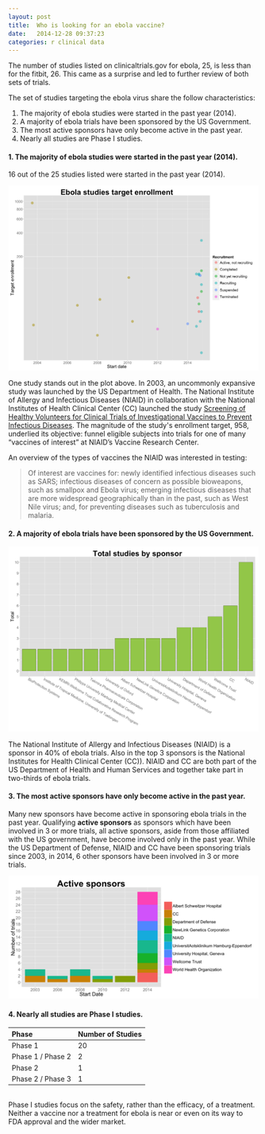 ```yaml
---
layout: post
title:  Who is looking for an ebola vaccine?
date:   2014-12-28 09:37:23
categories: r clinical data
---
```


The number of studies listed on clinicaltrials.gov for ebola, 25, is less than for the fitbit, 26. This came as a surprise and led to further review of both sets of trials.

The set of studies targeting the ebola virus share the follow characteristics:

1. The majority of ebola studies were started in the past year (2014).
2. A majority of ebola trials have been sponsored by the US Government.
3. The most active sponsors have only become active in the past year.
4. Nearly all studies are Phase I studies.

#### **1. The majority of ebola studies were started in the past year (2014).**

16 out of the 25 studies listed were started in the past year (2014).

<img src="/css/images/ebola_studies_target_enrollment.png" />

One study stands out in the plot above. In 2003, an uncommonly expansive study was launched by the US Department of Health. The National Institute of Allergy and Infectious Diseases (NIAID) in collaboration with the National Institutes of Health Clinical Center (CC) launched the study <a href="https://clinicaltrials.gov/show/NCT00068926">Screening of Healthy Volunteers for Clinical Trials of Investigational Vaccines to Prevent Infectious Diseases</a>. The magnitude of the study's enrollment target, 958, underlied its objective: funnel eligible subjects into trials for one of many “vaccines of interest” at NIAID’s Vaccine Research Center.

An overview of the types of vaccines the NIAID was interested in testing:

> Of interest are vaccines for: newly identified infectious diseases such as SARS; infectious diseases of concern as possible bioweapons, such as smallpox and Ebola virus; emerging infectious diseases that are more widespread geographically than in the past, such as West Nile virus; and, for preventing diseases such as tuberculosis and malaria.

#### **2. A majority of ebola trials have been sponsored by the US Government.**

<img src="/css/images/total_studies_by_sponsor.png" />

The National Institute of Allergy and Infectious Diseases (NIAID) is a sponsor in 40% of ebola trials. Also in the top 3 sponsors is the National Institutes for Health Clinical Center (CC)). NIAID and CC are both part of the US Department of Health and Human Services and together take part in two-thirds of ebola trials.

#### **3. The most active sponsors have only become active in the past year.**

Many new sponsors have become active in sponsoring ebola trials in the past year.
Qualifying <strong>active sponsors</strong> as sponsors which have been involved in 3 or more trials, all active sponsors, aside from those affiliated with the US government, have become involved only in the past year. While the US Department of Defense, NIAID and CC have been sponsoring trials since 2003, in 2014, 6 other sponsors have been involved in 3 or more trials.

<img src="/css/images/active_sponsors.png" />

#### **4. Nearly all studies are Phase I studies.**

| Phase             | Number of Studies |
| :-------------    | :-----------------|
| Phase 1           | 20                |
| Phase 1 / Phase 2 | 2                 | 
| Phase 2           | 1                 |
| Phase 2 / Phase 3 | 1                 |

<br />
Phase I studies focus on the safety, rather than the efficacy, of a treatment. Neither a vaccine nor a treatment for ebola is near or even on its way to FDA approval and the wider market.


